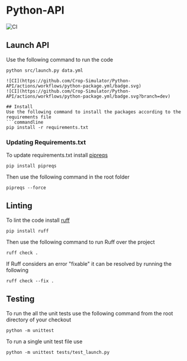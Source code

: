 # Python-API
![CI](https://github.com/Crop-Simulator/Python-API/actions/workflows/python-package.yml/badge.svg)

## Launch API
Use the following command to run the code
```commandline
python src/launch.py data.yml

![CI](https://github.com/Crop-Simulator/Python-API/actions/workflows/python-package.yml/badge.svg)
![CI](https://github.com/Crop-Simulator/Python-API/actions/workflows/python-package.yml/badge.svg?branch=dev)

## Install
Use the following command to install the packages according to the requirements file
```commandline
pip install -r requirements.txt
```
### Updating Requirements.txt
To update requirements.txt install [pipreqs](https://github.com/bndr/pipreqs)
```commandline
pip install pipreqs
```
Then use the following command in the root folder
```commandline
pipreqs --force 
```
## Linting
To lint the code install [ruff](https://github.com/astral-sh/ruff)
```commandline
pip install ruff
```
Then use the following command to run Ruff over the project
```commandline
ruff check .
```
If Ruff considers an error "fixable" it can be resolved by running the following
```commandline
ruff check --fix .
```


## Testing
To run the all the unit tests use the following command from the root directory of your checkout
```commandline
python -m unittest
```

To run a single unit test file use 
```commandline
python -m unittest tests/test_launch.py
```
